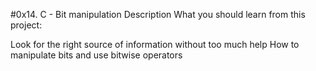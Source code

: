#0x14. C - Bit manipulation
Description
What you should learn from this project:

Look for the right source of information without too much help
How to manipulate bits and use bitwise operators
